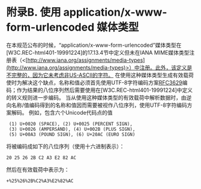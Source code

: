 # 附录B. 使用 application/x-www-form-urlencoded 媒体类型

在本规范公布的时候，“application/x-www-form-urlencoded”媒体类型在[W3C.REC-html401-19991224]的17.13.4节中定义但未在IANA MIME媒体类型注册表（<[http://www.iana.org/assignments/media-types](http://www.iana.org/assignments/media-types)>）中注册。此外，该定义是不完整的，因为它未考虑非US-ASCII的字符。
在使用这种媒体类型生成有效载荷使时为解决这个缺点，名称和值必须首先使用UTF-8字符编码方案[RFC3629]编码；作为结果的八位序列然后需要使用在[W3C.REC-html401-19991224]中定义的转义规则进一步编码。
当从使用这种媒体类型的有效载荷中解析数据时，由逆向名称/值编码得到的名称和值因而需要被视作八位序列，使用UTF-8字符编码方案解码。
例如，包含六个Unicode代码点的值

     (1) U+0020 (SPACE), (2) U+0025 (PERCENT SIGN),
     (3) U+0026 (AMPERSAND), (4) U+002B (PLUS SIGN),
     (5) U+00A3 (POUND SIGN), (6) U+20AC (EURO SIGN)
将被编码成如下的八位序列（使用十六进制表示）：

    20 25 26 2B C2 A3 E2 82 AC
然后在有效载荷中表示为：

    +%25%26%2B%C2%A3%E2%82%AC

[RFC3629]:http://tools.ietf.org/html/rfc3629 "UTF-8"
